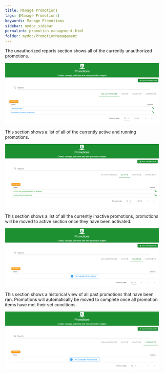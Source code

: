 ```yaml
---
title: Manage Promotions
tags: [Manage Promotions]
keywords: Manage Promotions
sidebar: mydoc_sidebar
permalink: promotion-management.html
folder: mydoc/PromotionManagement
---
```


The unauthorized reports section shows all of the currently unauthorized promotions. 

<img src="./img/Promotions/UnauthorisedPromotions.png" alt="">

This section shows a list of all of the currently active and running promotions. 

<img src="./img/Promotions/ActivePromotions.png" alt="">

This section shows a list of all the currently inactive promotions, promotions will be moved to active section once they have been activated.

<img src="./img/Promotions/InactivePromotions.png" alt="">

This section shows a historical view of all past promotions that have been ran. Promotions will automatically be moved to complete once all promotion items have met their set conditions.

<img src="./img/Promotions/CompletePromotions.png" alt="">